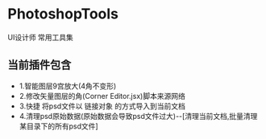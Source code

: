 # PhotoshopTools
UI设计师 常用工具集
## 当前插件包含
* 1.智能图层9宫放大(4角不变形)
* 2.修改矢量图层的角(Corner Editor.jsx)脚本来源网络
* 3.快捷 将psd文件以 链接对象 的方式导入到当前文档
* 4.清理psd原始数据(原始数据会导致psd文件过大)--[清理当前文档,批量清理某目录下的所有psd文件]

